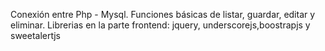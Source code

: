 Conexión entre Php - Mysql.
Funciones básicas de listar, guardar, editar y eliminar.
Librerias en la parte frontend: jquery, underscorejs,boostrapjs y sweetalertjs
